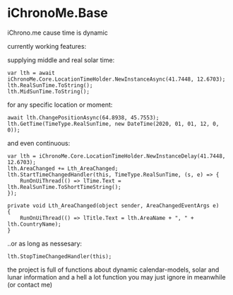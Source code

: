 # iChronoMe.Base
iChrono.me cause time is dynamic

currently working features:

supplying middle and real solar time:

    var lth = await iChronoMe.Core.LocationTimeHolder.NewInstanceAsync(41.7448, 12.6703);
    lth.RealSunTime.ToString();
    lth.MidSunTime.ToString();

for any specific location or moment:

    await lth.ChangePositionAsync(64.8938, 45.7553);
    lth.GetTime(TimeType.RealSunTime, new DateTime(2020, 01, 01, 12, 0, 0));

and even continuous:

    var lth = iChronoMe.Core.LocationTimeHolder.NewInstanceDelay(41.7448, 12.6703);
    lth.AreaChanged += Lth_AreaChanged;
    lth.StartTimeChangedHandler(this, TimeType.RealSunTime, (s, e) => {
        RunOnUiThread(() => lTime.Text = lth.RealSunTime.ToShortTimeString();
    });

    private void Lth_AreaChanged(object sender, AreaChangedEventArgs e)
    {
        RunOnUiThread(() => lTitle.Text = lth.AreaName + ", " + lth.CountryName);
    }

..or as long as nessesary:

    lth.StopTimeChangedHandler(this);

the project is full of functions about dynamic calendar-models, solar and lunar information and a hell a lot function you may just ignore in meanwhile (or contact me)
